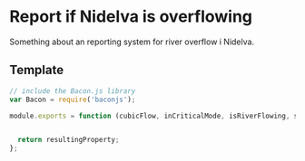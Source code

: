 # Report if Nidelva is overflowing

Something about an reporting system for river overflow i Nidelva.

## Template


```js
// include the Bacon.js library
var Bacon = require('baconjs');

module.exports = function (cubicFlow, inCriticalMode, isRiverFlowing, shouldBother, riverFlowLimit) {


  return resultingProperty;
};
```